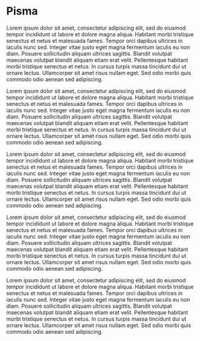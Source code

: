# Pisma

Lorem ipsum dolor sit amet, consectetur adipiscing elit, sed do
eiusmod tempor incididunt ut labore et dolore magna aliqua. Habitant
morbi tristique senectus et netus et malesuada fames. Tempor orci
dapibus ultrices in iaculis nunc sed. Integer vitae justo eget magna
fermentum iaculis eu non diam. Posuere sollicitudin aliquam ultrices
sagittis. Blandit volutpat maecenas volutpat blandit aliquam etiam
erat velit. Pellentesque habitant morbi tristique senectus et netus.
In cursus turpis massa tincidunt dui ut ornare lectus. Ullamcorper
sit amet risus nullam eget. Sed odio morbi quis commodo odio aenean
sed adipiscing.

Lorem ipsum dolor sit amet, consectetur adipiscing elit, sed do
eiusmod tempor incididunt ut labore et dolore magna aliqua. Habitant
morbi tristique senectus et netus et malesuada fames. Tempor orci
dapibus ultrices in iaculis nunc sed. Integer vitae justo eget magna
fermentum iaculis eu non diam. Posuere sollicitudin aliquam ultrices
sagittis. Blandit volutpat maecenas volutpat blandit aliquam etiam
erat velit. Pellentesque habitant morbi tristique senectus et netus.
In cursus turpis massa tincidunt dui ut ornare lectus. Ullamcorper
sit amet risus nullam eget. Sed odio morbi quis commodo odio aenean
sed adipiscing.

Lorem ipsum dolor sit amet, consectetur adipiscing elit, sed do
eiusmod tempor incididunt ut labore et dolore magna aliqua. Habitant
morbi tristique senectus et netus et malesuada fames. Tempor orci
dapibus ultrices in iaculis nunc sed. Integer vitae justo eget magna
fermentum iaculis eu non diam. Posuere sollicitudin aliquam ultrices
sagittis. Blandit volutpat maecenas volutpat blandit aliquam etiam
erat velit. Pellentesque habitant morbi tristique senectus et netus.
In cursus turpis massa tincidunt dui ut ornare lectus. Ullamcorper
sit amet risus nullam eget. Sed odio morbi quis commodo odio aenean
sed adipiscing.

Lorem ipsum dolor sit amet, consectetur adipiscing elit, sed do
eiusmod tempor incididunt ut labore et dolore magna aliqua. Habitant
morbi tristique senectus et netus et malesuada fames. Tempor orci
dapibus ultrices in iaculis nunc sed. Integer vitae justo eget magna
fermentum iaculis eu non diam. Posuere sollicitudin aliquam ultrices
sagittis. Blandit volutpat maecenas volutpat blandit aliquam etiam
erat velit. Pellentesque habitant morbi tristique senectus et netus.
In cursus turpis massa tincidunt dui ut ornare lectus. Ullamcorper
sit amet risus nullam eget. Sed odio morbi quis commodo odio aenean
sed adipiscing.


Lorem ipsum dolor sit amet, consectetur adipiscing elit, sed do
eiusmod tempor incididunt ut labore et dolore magna aliqua. Habitant
morbi tristique senectus et netus et malesuada fames. Tempor orci
dapibus ultrices in iaculis nunc sed. Integer vitae justo eget magna
fermentum iaculis eu non diam. Posuere sollicitudin aliquam ultrices
sagittis. Blandit volutpat maecenas volutpat blandit aliquam etiam
erat velit. Pellentesque habitant morbi tristique senectus et netus.
In cursus turpis massa tincidunt dui ut ornare lectus. Ullamcorper
sit amet risus nullam eget. Sed odio morbi quis commodo odio aenean
sed adipiscing.